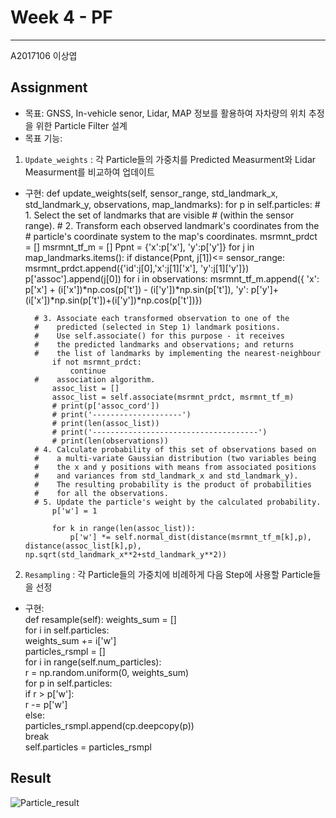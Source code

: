 # Week 4 - PF
---
A2017106 이상엽

## Assignment

- 목표: GNSS, In-vehicle senor, Lidar, MAP 정보를 활용하여 자차량의 위치 추정을 위한 Particle Filter 설계 
- 목표 기능:
1) `Update_weights` : 각 Particle들의 가중치를 Predicted Measurment와 Lidar Measurment를 비교하여 업데이트      
- 구현:
 def update_weights(self, sensor_range, std_landmark_x, std_landmark_y,
                       observations, map_landmarks):
        for p in self.particles:
        # 1. Select the set of landmarks that are visible
        #    (within the sensor range).
        # 2. Transform each observed landmark's coordinates from the
        #    particle's coordinate system to the map's coordinates. 
            msrmnt_prdct = []
            msrmnt_tf_m = []
            Ppnt = {'x':p['x'], 'y':p['y']}
            for j in map_landmarks.items():
                if distance(Ppnt, j[1])<= sensor_range:
                    msrmnt_prdct.append({'id':j[0],'x':j[1]['x'], 'y':j[1]['y']})
                    p['assoc'].append(j[0])
            for i in observations:
                msrmnt_tf_m.append({ 'x': p['x'] + (i['x'])*np.cos(p['t']) - (i['y'])*np.sin(p['t']), 
                'y': p['y']+ (i['x'])*np.sin(p['t'])+(i['y'])*np.cos(p['t'])})
 
        # 3. Associate each transformed observation to one of the
        #    predicted (selected in Step 1) landmark positions.
        #    Use self.associate() for this purpose - it receives
        #    the predicted landmarks and observations; and returns
        #    the list of landmarks by implementing the nearest-neighbour
            if not msrmnt_prdct:
                continue
        #    association algorithm.
            assoc_list = []
            assoc_list = self.associate(msrmnt_prdct, msrmnt_tf_m)
            # print(p['assoc_cord'])
            # print('--------------------')
            # print(len(assoc_list))
            # print('-------------------------------------')
            # print(len(observations))
        # 4. Calculate probability of this set of observations based on
        #    a multi-variate Gaussian distribution (two variables being
        #    the x and y positions with means from associated positions
        #    and variances from std_landmark_x and std_landmark_y).
        #    The resulting probability is the product of probabilities
        #    for all the observations.
        # 5. Update the particle's weight by the calculated probability.
            p['w'] = 1

            for k in range(len(assoc_list)):
                p['w'] *= self.normal_dist(distance(msrmnt_tf_m[k],p), distance(assoc_list[k],p), np.sqrt(std_landmark_x**2+std_landmark_y**2))
                
2) `Resampling` : 각 Particle들의 가중치에 비례하게 다음 Step에 사용할 Particle들을 선정      
- 구현:          
    def resample(self):
        weights_sum = []  
        for i in self.particles:  
            weights_sum += i['w']  
        particles_rsmpl = []  
        for i in range(self.num_particles):  
            r = np.random.uniform(0, weights_sum)  
            for p in self.particles:  
                if r > p['w']:  
                    r -= p['w']  
                else:  
                    particles_rsmpl.append(cp.deepcopy(p))  
                    break  
        self.particles = particles_rsmpl
## Result
![Particle_result](https://user-images.githubusercontent.com/80674433/114971149-b9994c00-9eb6-11eb-886d-a731a17f7f47.gif)

